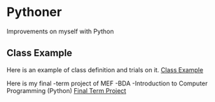 # Pythoner
Improvements on myself with Python
## Class Example
Here is an example of class definition and trials on it.
[Class Example](ClassExample.py)

Here is my final -term project of MEF -BDA -Introduction to Computer Programming (Python)
[Final Term Project](MustafaOmerGuclu_TermProject_BDA_507.ipynb)
